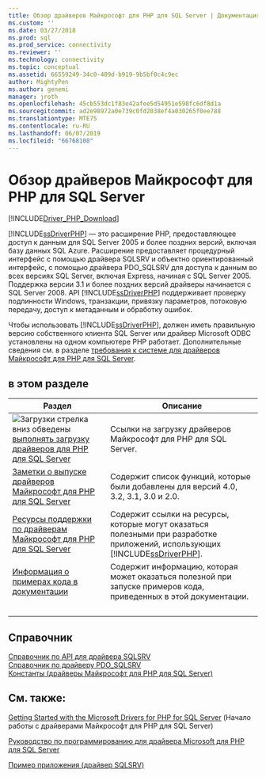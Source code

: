 ```yaml
---
title: Обзор драйверов Майкрософт для PHP для SQL Server | Документация Майкрософт
ms.custom: ''
ms.date: 03/27/2018
ms.prod: sql
ms.prod_service: connectivity
ms.reviewer: ''
ms.technology: connectivity
ms.topic: conceptual
ms.assetid: 66559249-34c0-409d-b919-9b5bf0c4c9ec
author: MightyPen
ms.author: genemi
manager: jroth
ms.openlocfilehash: 45cb553dc1f83e42afee5d54951e598fc6df8d1a
ms.sourcegitcommit: ad2e98972a0e739c0fd2038ef4a030265f0ee788
ms.translationtype: MTE75
ms.contentlocale: ru-RU
ms.lasthandoff: 06/07/2019
ms.locfileid: "66768108"
---
```

# <a name="overview-of-the-microsoft-drivers-for-php-for-sql-server"></a>Обзор драйверов Майкрософт для PHP для SQL Server

[!INCLUDE[Driver_PHP_Download](../../includes/driver_php_download.md)]

[!INCLUDE[ssDriverPHP](../../includes/ssdriverphp_md.md)] — это расширение PHP, предоставляющее доступ к данным для SQL Server 2005 и более поздних версий, включая базу данных SQL Azure. Расширение предоставляет процедурный интерфейс с помощью драйвера SQLSRV и объектно ориентированный интерфейс, с помощью драйвера PDO_SQLSRV для доступа к данным во всех версиях SQL Server, включая Express, начиная с SQL Server 2005. Поддержка версии 3.1 и более поздних версий драйверы начинается с SQL Server 2008. API [!INCLUDE[ssDriverPHP](../../includes/ssdriverphp_md.md)] поддерживает проверку подлинности Windows, транзакции, привязку параметров, потоковую передачу, доступ к метаданным и обработку ошибок.  
  
Чтобы использовать [!INCLUDE[ssDriverPHP](../../includes/ssdriverphp_md.md)], должен иметь правильную версию собственного клиента SQL Server или драйвер Microsoft ODBC установлены на одном компьютере PHP работает.  Дополнительные сведения см. в разделе [требования к системе для драйверов Майкрософт для PHP для SQL Server](../../connect/php/system-requirements-for-the-php-sql-driver.md).  
  
## <a name="in-this-section"></a>в этом разделе  
  
|Раздел|Описание|  
|---------|---------------|  
| ![Загрузки стрелка вниз обведены](../../ssdt/media/download.png)[выполнять загрузку драйверов для PHP для SQL Server](download-drivers-php-sql-server.md) | Ссылки на загрузку драйверов Майкрософт для PHP для SQL Server. |
|[Заметки о выпуске драйверов Майкрософт для PHP для SQL Server](../../connect/php/release-notes-php-sql-driver.md)|Содержит список функций, которые были добавлены для версий 4.0, 3.2, 3.1, 3.0 и 2.0.|  
|[Ресурсы поддержки по драйверам Майкрософт для PHP для SQL Server](../../connect/php/support-resources-for-the-php-sql-driver.md)|Содержит ссылки на ресурсы, которые могут оказаться полезными при разработке приложений, использующих [!INCLUDE[ssDriverPHP](../../includes/ssdriverphp_md.md)].|  
|[Информация о примерах кода в документации](../../connect/php/about-code-examples-in-the-documentation.md)|Содержит информацию, которая может оказаться полезной при запуске примеров кода, приведенных в этой документации.|  
| &nbsp; | &nbsp; |

## <a name="reference"></a>Справочник

[Справочник по API для драйвера SQLSRV](../../connect/php/sqlsrv-driver-api-reference.md)  
[Справочник по драйверу PDO_SQLSRV](../../connect/php/pdo-sqlsrv-driver-reference.md)  
[Константы (драйверы Майкрософт для PHP для SQL Server)](../../connect/php/constants-microsoft-drivers-for-php-for-sql-server.md)  

## <a name="see-also"></a>См. также:

[Getting Started with the Microsoft Drivers for PHP for SQL Server](../../connect/php/getting-started-with-the-php-sql-driver.md) (Начало работы с драйверами Майкрософт для PHP для SQL Server)

[Руководство по программированию для драйвера Microsoft для PHP для SQL Server](../../connect/php/programming-guide-for-php-sql-driver.md)

[Пример приложения (драйвер SQLSRV)](../../connect/php/example-application-sqlsrv-driver.md)
